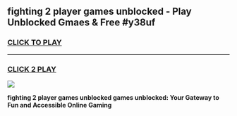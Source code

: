 
## fighting 2 player games unblocked - Play Unblocked Gmaes & Free #y38uf
<h3>
<a href="https://news.freeplayer.one?title=fighting_2_player_games_unblocked&ref=03M">CLICK TO PLAY</a></h3>
<hr>

<h3>
<a href="https://news.freeplayer.one?title=fighting_2_player_games_unblocked&ref=03M">CLICK 2 PLAY</a>
  
</h3>

<a href="https://news.freeplayer.one?title=fighting_2_player_games_unblocked&ref=03M"><img src="https://clearcache.store/games.png"></a>


**fighting 2 player games unblocked games unblocked: Your Gateway to Fun and Accessible Online Gaming**

